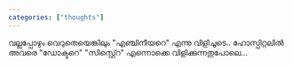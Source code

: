 ```yaml
---
categories: ["thoughts"]
---
```

വല്ലപ്പോഴും വെറുതെയെങ്കിലും "എഞ്ചിനീയറെ" എന്നു വിളിചൂടെ.. ഹോസ്പിറ്റലിൽ അവരെ "ഡോക്ടറെ" "സിസ്റ്റ്റെ" എന്നൊക്കെ  വിളിക്കുന്നതുപോലെ... 